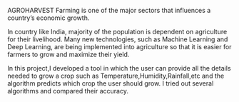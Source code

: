 AGROHARVEST
Farming is one of the major sectors that influences a country’s economic growth.

In country like India, majority of the population is dependent on agriculture for their livelihood. Many new technologies, such as Machine Learning and Deep Learning, are being implemented into agriculture so that it is easier for farmers to grow and maximize their yield.

In this project,I developed a tool in which the user can provide all the details needed to grow a crop such as Temperature,Humidity,Rainfall,etc and the algorithm predicts which crop the user should grow.
I tried out several algorithms and compared their accuracy.
